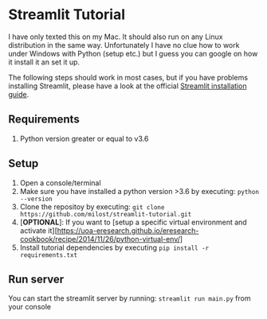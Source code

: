 # Streamlit Tutorial

I have only texted this on my Mac. It should also run on any Linux distribution in the same way.
Unfortunately I have no clue how to work under Windows with Python (setup etc.) but I guess you
can google on how it install it an set it up.

The following steps should work in most cases, but if you have problems installing Streamlit, please have a look at the official [Streamlit installation guide](https://docs.streamlit.io/en/stable/installation.html).

## Requirements

1. Python version greater or equal to v3.6

## Setup

1. Open a console/terminal
2. Make sure you have installed a python version >3.6 by executing: `python --version`
3. Clone the repositoy by executing: `git clone https://github.com/milost/streamlit-tutorial.git`
4. [**OPTIONAL**]: If you want to [setup a specific virtual environment and activate it][https://uoa-eresearch.github.io/eresearch-cookbook/recipe/2014/11/26/python-virtual-env/]
5. Install tutorial dependencies by executing `pip install -r requirements.txt`

## Run server

You can start the streamlit server by running: `streamlit run main.py` from your console
